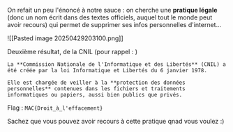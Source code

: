 On refait un peu l'énoncé à notre sauce : on cherche une **pratique légale** (donc un nom écrit dans des textes officiels, auquel tout le monde peut avoir recours) qui permet de supprimer ses infos personnelles d'internet...

![[Pasted image 20250429203100.png]]

Deuxième résultat, de la CNIL 
(pour rappel : )

```
La **Commission Nationale de l'Informatique et des Libertés** (CNIL) a été créée par la loi Informatique et Libertés du 6 janvier 1978.  
  
Elle est chargée de veiller à la **protection des données personnelles** contenues dans les fichiers et traitements informatiques ou papiers, aussi bien publics que privés.
```

Flag : `MAC{Droit_à_l'effacement}`

Sachez que vous pouvez avoir recours à cette pratique qnad vous voulez :) 
